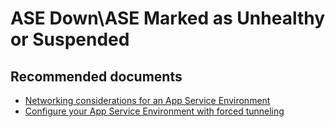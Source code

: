 <properties
	pageTitle="ASE Down\ASE Marked as Unhealthy or Suspended"
	description="Networking\ASE Marked as Unhealthy or Suspended"
	service="microsoft.ase"
	resource="ase"
	authors="shrahman"
	displayOrder=""
	selfHelpType="generic"
	supportTopicIds="32608420"
	resourceTags=""
	productPesIds="16533"
	cloudEnvironments="public, Fairfax, usnat, ussec"
	articleId="cec8676f-8b41-43ac-8608-752f9480cf5b"
	ownershipId="Compute_AppService"
/>

# ASE Down\ASE Marked as Unhealthy or Suspended

## **Recommended documents**
* [Networking considerations for an App Service Environment](https://docs.microsoft.com/azure/app-service/environment/network-info)
* [Configure your App Service Environment with forced tunneling](https://docs.microsoft.com/azure/app-service/environment/forced-tunnel-support#change-the-egress-endpoint-for-your-ase)
